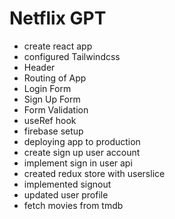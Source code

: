 # Netflix GPT

- create react app
- configured Tailwindcss
- Header
- Routing of App
- Login Form
- Sign Up Form
- Form Validation
- useRef hook
- firebase setup
- deploying app to production
- create sign up user account
- implement sign in user api
- created redux store with userslice
- implemented signout
- updated user profile
- fetch movies from tmdb
